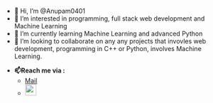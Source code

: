 - 👋 Hi, I’m @Anupam0401
- 👀 I’m interested in programming, full stack web development and Machine Learning
- 🌱 I’m currently learning Machine Learning and advanced Python
- 💞️ I’m looking to collaborate on any any projects that invovles web development, programming in C++ or Python, involves Machine Learning.

* **📫Reach me via :**
  * [Mail](anupamkumar0401@gmail.com) 
  * [<img src="https://media.giphy.com/media/eTtXHP8CyQHHa4M8EM/giphy.gif" width="25" height="25">](https://www.instagram.com/anupam_004/)


<!---
Anupam0401/Anupam0401 is a ✨ special ✨ repository because its `README.md` (this file) appears on your GitHub profile.
You can click the Preview link to take a look at your changes.
--->
